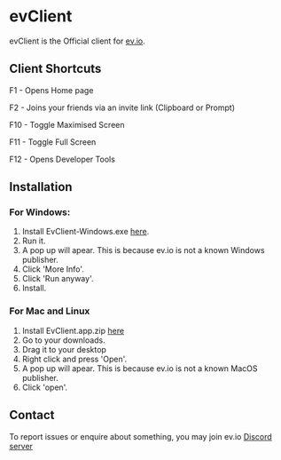 # evClient
evClient is the Official client for [ev.io](https://ev.io).

## Client Shortcuts

F1 - Opens Home page

F2 - Joins your friends via an invite link (Clipboard or Prompt)

F10 - Toggle Maximised Screen

F11 - Toggle Full Screen

F12 - Opens Developer Tools

## Installation

### For Windows:
1. Install EvClient-Windows.exe [here](https://github.com/PoweredByWard/Ev/releases/latest).
2. Run it.
3. A pop up will apear. This is because ev.io is not a known Windows publisher.
4. Click 'More Info'.
5. Click 'Run anyway'.
6. Install.

### For Mac and Linux
1. Install EvClient.app.zip [here](https://github.com/PoweredByWard/Ev/releases/tags/m1.0.0)
2. Go to your downloads.
3. Drag it to your desktop
4. Right click and press 'Open'.
5. A pop up will apear. This is because ev.io is not a known MacOS publisher.
6. Click 'open'.


## Contact

To report issues or enquire about something, you may join ev.io [Discord server](https://discord.com/invite/PsqyKjDKBZ)
